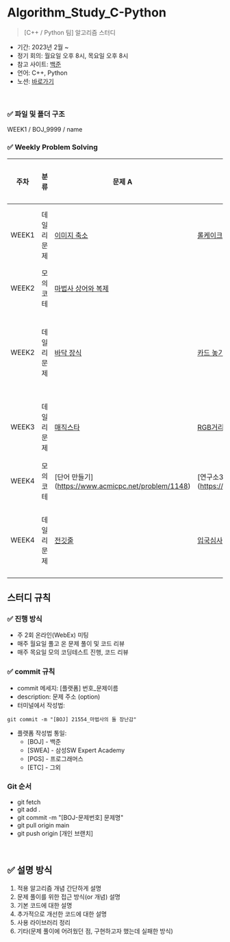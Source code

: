 # Algorithm_Study_C-Python

> [C++ / Python 팀] 알고리즘 스터디

- 기간: 2023년 2월 ~ 
- 정기 회의: 월요일 오후 8시, 목요일 오후 8시
- 참고 사이트: [백준](https://www.acmicpc.net/)
- 언어: C++, Python
- 노션: [바로가기](https://www.notion.so/16-C-Python-623b3b1348874db298d99aac8053243e?pvs=4)

<br>


### ✅ 파일 및 폴더 구조
WEEK1 / BOJ_9999 / name


### ✅ Weekly Problem Solving

| **주차** | **분류** | **문제 A**    | **문제 B**    | **문제 C**    | **문제 D**    | **문제 E**    | **문제 F**    | **진행 현황** | 날짜 |
| -------- | -------- | ------------- | ------------- | ------------- | ------------- | ------------- | ------------- | ------------- | ------------- |
| WEEK1  | 데일리문제  | [이미지 축소](https://www.acmicpc.net/problem/22994) | [롤케이크](https://www.acmicpc.net/problem/16206) | [레이저빔은 어디로](https://www.acmicpc.net/problem/3709) | [지뢰](https://www.acmicpc.net/problem/2232) | [큐빙](https://www.acmicpc.net/problem/5373) | [게리맨더링2](https://www.acmicpc.net/problem/17779) | `진행 완료`   | 23.02.13 |
| WEEK2  | 모의코테  | [마법사 상어와 복제](https://www.acmicpc.net/problem/23290) |  |   |   |   |   | `진행 완료`   | 23.02.16 |
| WEEK2  | 데일리문제  | [바닥 장식](https://www.acmicpc.net/problem/1388) | [카드 놓기](https://www.acmicpc.net/problem/18115) | [폴더 정리(small)](https://www.acmicpc.net/problem/22860) | [쉬운 최단거리](https://www.acmicpc.net/problem/14940) | [퇴사](https://www.acmicpc.net/problem/15486) | [외계인의 기타 연주](https://www.acmicpc.net/problem/2841) | `진행 완료`   | 23.02.20 | 
| WEEK3  | 데일리문제  | [매직스타](https://www.acmicpc.net/problem/3967) | [RGB거리 2](https://www.acmicpc.net/problem/17404) | [전쟁 - 전투](https://www.acmicpc.net/problem/1303) | [괄호 추가하기](https://www.acmicpc.net/problem/16637) | [바리스타의 힘](https://www.acmicpc.net/problem/24439) | [문자열 교환](https://www.acmicpc.net/problem/1522) | `진행 완료`   | 23.02.27 |
| WEEK4  | 모의코테  | [단어 만들기] (https://www.acmicpc.net/problem/1148) | [연구소3] (https://www.acmicpc.net/problem/17142) |   |   |   |   | `진행 완료`   | 23.03.02 |
| WEEK4  | 데일리문제  | [전깃줄](https://www.acmicpc.net/problem/2565) | [입국심사](https://www.acmicpc.net/problem/3079) | [놀이 공원](https://www.acmicpc.net/problem/1561) | [가장 큰 정사각형](https://www.acmicpc.net/problem/1915) | [결! 합!](https://www.acmicpc.net/problem/16722) | - | `진행 완료`   | 23.03.06 |

## 스터디 규칙 

### ✅ 진행 방식
- 주 2회 온라인(WebEx) 미팅
- 매주 월요일 풀고 온 문제 풀이 및 코드 리뷰
- 매주 목요일 모의 코딩테스트 진행, 코드 리뷰


### ✅ commit 규칙
- commit 메세지: [플랫폼] 번호_문제이름
- description: 문제 주소 (option)
- 터미널에서 작성법: 
```
git commit -m "[BOJ] 21554_마법사의 돌 장난감"
```
- 플랫폼 작성법 통일: 
  * [BOJ] - 백준 
  * [SWEA] - 삼성SW Expert Academy
  * [PGS] - 프로그래머스
  * [ETC] - 그외

### Git 순서

- git fetch
- git add .
- git commit -m "[BOJ-문제번호] 문제명"
- git pull origin main
- git push origin [개인 브랜치]

<br>

## ✅ 설명 방식

1. 적용 알고리즘 개념 간단하게 설명
2. 문제 풀이를 위한 접근 방식(or 개념) 설명
3. 기본 코드에 대한 설명
4. 추가적으로 개선한 코드에 대한 설명
5. 사용 라이브러리 정리
6. 기타(문제 풀이에 어려웠던 점, 구현하고자 했는데 실패한 방식)
